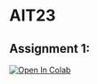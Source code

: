 # AIT23

## Assignment 1:

<a target="_blank" href="https://colab.research.google.com/github/CPeti/AIT23/blob/main/assignment1.ipynb">
  <img src="https://colab.research.google.com/assets/colab-badge.svg" alt="Open In Colab"/>
</a>
